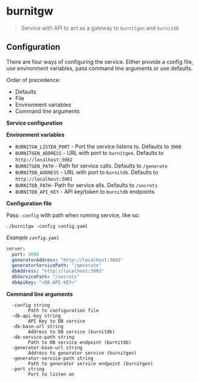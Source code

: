 # burnitgw

> Service with API to act as a gateway to `burnitgen` and `burnitdb`

## Configuration

There are four ways of configuring the service. Either provide a config file, use environment variables, pass command line arguments or use defaults.

Order of precedence:

* Defaults
* File
* Environment variables
* Command line arguments

**Service configuration**

**Environment variables**

* `BURNITGW_LISTEN_PORT` - Port the service listens to. Defaults to `3000`
* `BURNITGEN_ADDRESS` - URL with port to `burnitgen`. Defaults to `http://localhost:3002`
* `BURNITGEN_PATH` - Path for service calls. Defaults to `/generate`
* `BURNITDB_ADDRESS` - URL with port to `burnitdb`. Defaults to `http://localhost:3001`
* `BURNITDB_PATH`- Path for service alls. Defaults to `/secrets`
* `BURNITDB_API_KEY` - API key/token to `burnitdb` endpoints

**Configuration file**

Pass `-config` with path when running service, like so:
```
./burnitgw -config config.yaml
```

*Example `config.yaml`*

```yaml
server:
  port: 3000
  generatorAddress: "http://localhost:3002"
  generatorServicePath: "/generate"
  dbAddress: "http://localhost:3001"
  dbServicePath: "/secrets"
  dbApiKey: "<DB-API-KEY>"
```

**Command line arguments**

```shell
  -config string
        Path to configuration file
  -db-api-key string
        API Key to DB service
  -db-base-url string
        Address to DB service (burnitdb)
  -db-service-path string
        Path to DB service endpoint (burnitdb)
  -generator-base-url string
        Address to generator service (burnitgen)
  -generator-service-path string
        Path to generator service endpoint (burnitgen)
  -port string
        Port to listen on
```
